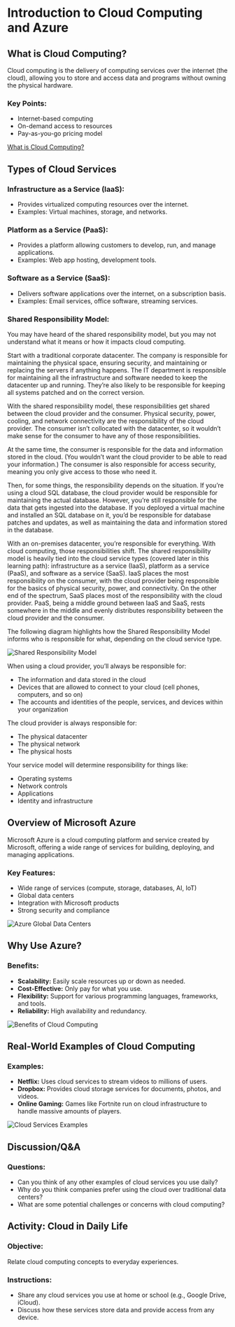 # Introduction to Cloud Computing and Azure

## What is Cloud Computing?
Cloud computing is the delivery of computing services over the internet (the cloud), allowing you to store and access data and programs without owning the physical hardware.

### Key Points:
- Internet-based computing
- On-demand access to resources
- Pay-as-you-go pricing model

[What is Cloud Computing?](https://www.microsoft.com/en-gb/videoplayer/embed/RE4LyBB?postJsllMsg=true&autoCaptions=en-gb)

## Types of Cloud Services
### Infrastructure as a Service (IaaS):
- Provides virtualized computing resources over the internet.
- Examples: Virtual machines, storage, and networks.

### Platform as a Service (PaaS):
- Provides a platform allowing customers to develop, run, and manage applications.
- Examples: Web app hosting, development tools.

### Software as a Service (SaaS):
- Delivers software applications over the internet, on a subscription basis.
- Examples: Email services, office software, streaming services.

### Shared Responsibility Model:
You may have heard of the shared responsibility model, but you may not understand what it means or how it impacts cloud computing.

Start with a traditional corporate datacenter. The company is responsible for maintaining the physical space, ensuring security, and maintaining or replacing the servers if anything happens. The IT department is responsible for maintaining all the infrastructure and software needed to keep the datacenter up and running. They’re also likely to be responsible for keeping all systems patched and on the correct version.

With the shared responsibility model, these responsibilities get shared between the cloud provider and the consumer. Physical security, power, cooling, and network connectivity are the responsibility of the cloud provider. The consumer isn’t collocated with the datacenter, so it wouldn’t make sense for the consumer to have any of those responsibilities.

At the same time, the consumer is responsible for the data and information stored in the cloud. (You wouldn’t want the cloud provider to be able to read your information.) The consumer is also responsible for access security, meaning you only give access to those who need it.

Then, for some things, the responsibility depends on the situation. If you’re using a cloud SQL database, the cloud provider would be responsible for maintaining the actual database. However, you’re still responsible for the data that gets ingested into the database. If you deployed a virtual machine and installed an SQL database on it, you’d be responsible for database patches and updates, as well as maintaining the data and information stored in the database.

With an on-premises datacenter, you’re responsible for everything. With cloud computing, those responsibilities shift. The shared responsibility model is heavily tied into the cloud service types (covered later in this learning path): infrastructure as a service (IaaS), platform as a service (PaaS), and software as a service (SaaS). IaaS places the most responsibility on the consumer, with the cloud provider being responsible for the basics of physical security, power, and connectivity. On the other end of the spectrum, SaaS places most of the responsibility with the cloud provider. PaaS, being a middle ground between IaaS and SaaS, rests somewhere in the middle and evenly distributes responsibility between the cloud provider and the consumer.

The following diagram highlights how the Shared Responsibility Model informs who is responsible for what, depending on the cloud service type.

![Shared Responsibility Model](../pics/sharedmodel.jpeg)

When using a cloud provider, you’ll always be responsible for:

- The information and data stored in the cloud
- Devices that are allowed to connect to your cloud (cell phones, computers, and so on)
- The accounts and identities of the people, services, and devices within your organization

The cloud provider is always responsible for:

- The physical datacenter
- The physical network
- The physical hosts

Your service model will determine responsibility for things like:

- Operating systems
- Network controls
- Applications
- Identity and infrastructure

## Overview of Microsoft Azure
Microsoft Azure is a cloud computing platform and service created by Microsoft, offering a wide range of services for building, deploying, and managing applications.

### Key Features:
- Wide range of services (compute, storage, databases, AI, IoT)
- Global data centers
- Integration with Microsoft products
- Strong security and compliance

![Azure Global Data Centers](../pics/azuredatacentre.jpg)

## Why Use Azure?
### Benefits:
- **Scalability:** Easily scale resources up or down as needed.
- **Cost-Effective:** Only pay for what you use.
- **Flexibility:** Support for various programming languages, frameworks, and tools.
- **Reliability:** High availability and redundancy.

![Benefits of Cloud Computing](../pics/benefits.png)

## Real-World Examples of Cloud Computing
### Examples:
- **Netflix:** Uses cloud services to stream videos to millions of users.
- **Dropbox:** Provides cloud storage services for documents, photos, and videos.
- **Online Gaming:** Games like Fortnite run on cloud infrastructure to handle massive amounts of players.

![Cloud Services Examples](../pics/examples.png)

## Discussion/Q&A
### Questions:
- Can you think of any other examples of cloud services you use daily?
- Why do you think companies prefer using the cloud over traditional data centers?
- What are some potential challenges or concerns with cloud computing?

## Activity: Cloud in Daily Life
### Objective:
Relate cloud computing concepts to everyday experiences.

### Instructions:
- Share any cloud services you use at home or school (e.g., Google Drive, iCloud).
- Discuss how these services store data and provide access from any device.
